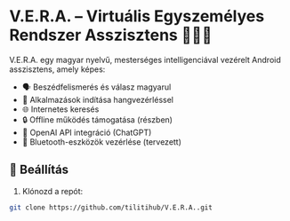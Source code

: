 # V.E.R.A. – Virtuális Egyszemélyes Rendszer Asszisztens 🤖🇭🇺

V.E.R.A. egy magyar nyelvű, mesterséges intelligenciával vezérelt Android asszisztens, amely képes:
- 🗣️ Beszédfelismerés és válasz magyarul
- 📱 Alkalmazások indítása hangvezérléssel
- 🌐 Internetes keresés
- 🔒 Offline működés támogatása (részben)
- 🤖 OpenAI API integráció (ChatGPT)
- 📶 Bluetooth-eszközök vezérlése (tervezett)

## 🔧 Beállítás

1. Klónozd a repót:
```bash
git clone https://github.com/tilitihub/V.E.R.A..git

